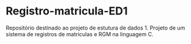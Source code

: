 # Registro-matricula-ED1
Repositório destinado ao projeto de estutura de dados 1.
Projeto de um sistema de registros de matriculas e RGM na linguagem C.
